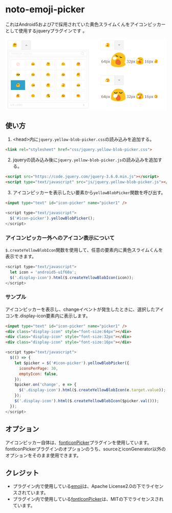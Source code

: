 # noto-emoji-picker

これはAndroid5および7で採用されていた黄色スライムくんをアイコンピッカーとして使用するjqueryプラグインです 。

![yellowBlobPicker](image-for-github.png)

## 使い方
1. &lt;head&gt;内に`jquery.yellow-blob-picker.css`の読み込みを追加する。
```html
<link rel="stylesheet" href="css/jquery.yellow-blob-picker.css">
```

2. jqueryの読み込み後に`jquery.yellow-blob-picker.js`の読み込みを追加する。
```html
<script src="https://code.jquery.com/jquery-3.6.0.min.js"></script>
<script type="text/javascript" src="js/jquery.yellow-blob-picker.js"></script>
```

3. アイコンピッカーを表示したい要素から`yellowBlobPicker`関数を呼び出す。
```html
<input type="text" id="icon-picker" name="picker1" />
```
```javascript
<script type="text/javascript">
  $('#icon-picker').yellowBlobPicker();
</script>
```

### アイコンピッカー外へのアイコン表示について
`$.createYellowBlobIcon`関数を使用して、任意の要素内に黄色スライムくんを表示できます。
```javascript
<script type="text/javascript">
  let icon = 'android5-u1f60a';
  $('.display-icon').html($.createYellowBlobIcon(icon));
</script>
```

### サンプル
アイコンピッカーを表示し、changeイベントが発生したときに、選択したアイコンを.display-icon要素内に表示します。
```html
<input type="text" id="icon-picker" name="picker1" />
<div class="display-icon" style="font-size:64px"></div>
<div class="display-icon" style="font-size:32px"></div>
<div class="display-icon" style="font-size:16px"></div>
```
```javascript
<script type="text/javascript">
  $(() => {
    let $picker = $('#icon-picker').yellowBlobPicker({
      iconsPerPage: 30,
      emptyIcon: false,
    });
    $picker.on('change', e => {
      $('.display-icon').html($.createYellowBlobIcon(e.target.value));
    });
    $('.display-icon').html($.createYellowBlobIcon($picker.val()));
  });
</script>
```

## オプション
アイコンピッカー自体は、[fontIconPicker](https://github.com/fontIconPicker/fontIconPicker)プラグインを使用しています。  
fontIconPickerプラグインのオプションのうち、sourceとiconGenerator以外のオプションをそのまま使用できます。

## クレジット
 - プラグイン内で使用している[emoji](https://github.com/googlefonts/noto-emoji)は、Apache License2.0の下でライセンスされています。
 - プラグイン内で使用している[fontIconPicker](https://github.com/fontIconPicker/fontIconPicker)は、MITの下でライセンスされています。
